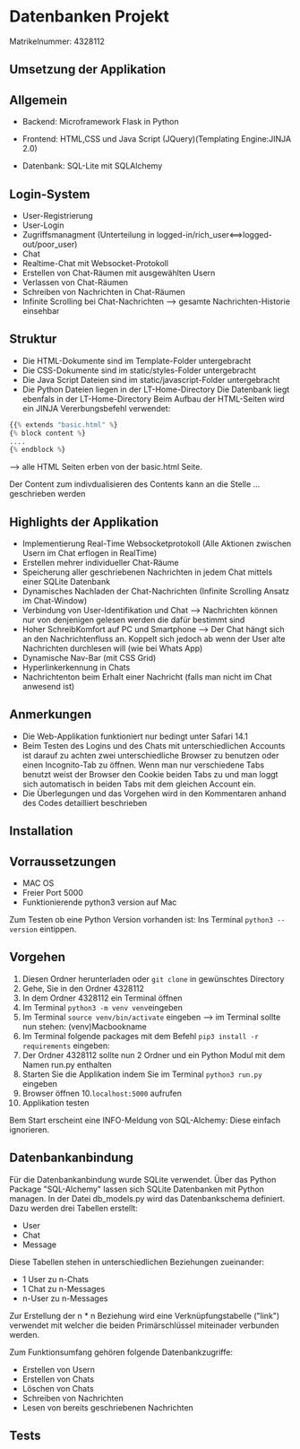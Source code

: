 # Datenbanken Projekt
 Matrikelnummer: 4328112

## Umsetzung der Applikation
## Allgemein
* Backend: Microframework Flask in Python

* Frontend: HTML,CSS und Java Script (JQuery)(Templating Engine:JINJA 2.0)

* Datenbank: SQL-Lite mit SQLAlchemy

## Login-System
* User-Registrierung
* User-Login
* Zugriffsmanagment (Unterteilung in logged-in/rich_user<==>logged-out/poor_user)
* Chat
* Realtime-Chat mit Websocket-Protokoll
* Erstellen von Chat-Räumen mit ausgewählten Usern
* Verlassen von Chat-Räumen
* Schreiben von Nachrichten in Chat-Räumen
* Infinite Scrolling bei Chat-Nachrichten --> gesamte Nachrichten-Historie einsehbar

## Struktur
* Die HTML-Dokumente sind im Template-Folder untergebracht
* Die CSS-Dokumente sind im static/styles-Folder untergebracht
* Die Java Script Dateien sind im static/javascript-Folder untergebracht
* Die Python Dateien liegen in der LT-Home-Directory
Die Datenbank liegt ebenfals in der LT-Home-Directory
Beim Aufbau der HTML-Seiten wird ein JINJA Vererbungsbefehl verwendet:
```python
{{% extends "basic.html" %} 
{% block content %} 
....
{% endblock %}
```
--> alle HTML Seiten erben von der basic.html Seite.

Der Content zum indivdualisieren des Contents kann an die Stelle ... geschrieben werden

## Highlights der Applikation
* Implementierung Real-Time Websocketprotokoll (Alle Aktionen zwischen Usern im Chat erflogen in RealTime)
* Erstellen mehrer individueller Chat-Räume
* Speicherung aller geschriebenen Nachrichten in jedem Chat mittels einer SQLite Datenbank
* Dynamisches Nachladen der Chat-Nachrichten (Infinite Scrolling Ansatz im Chat-Window)
* Verbindung von User-Identifikation und Chat --> Nachrichten können nur von denjenigen gelesen werden die dafür bestimmt sind
* Hoher SchreibKomfort auf PC und Smartphone --> Der Chat hängt sich an den Nachrichtenfluss an. Koppelt sich jedoch ab wenn der User alte Nachrichten durchlesen will (wie bei Whats App)
* Dynamische Nav-Bar (mit CSS Grid)
* Hyperlinkerkennung in Chats
* Nachrichtenton beim Erhalt einer Nachricht (falls man nicht im Chat anwesend ist)
## Anmerkungen
* Die Web-Applikation funktioniert nur bedingt unter Safari 14.1
* Beim Testen des Logins und des Chats mit unterschiedlichen Accounts ist darauf zu achten zwei unterschiedliche Browser zu benutzen oder einen Incognito-Tab zu öffnen. Wenn man nur verschiedene Tabs benutzt weist der Browser den Cookie beiden Tabs zu und man loggt sich automatisch in beiden Tabs mit dem gleichen Account ein.
* Die Überlegungen und das Vorgehen wird in den Kommentaren anhand des Codes detailliert beschrieben
## Installation
 ## Vorraussetzungen
* MAC OS
* Freier Port 5000
* Funktionierende python3 version auf Mac


Zum Testen ob eine Python Version vorhanden ist: Ins Terminal `python3 --version` eintippen.
## Vorgehen
1. Diesen Ordner herunterladen oder `git clone` in gewünschtes Directory
2. Gehe, Sie in den Ordner 4328112
3. In dem Ordner 4328112 ein Terminal öffnen
4. Im Terminal `python3 -m venv venv`eingeben
5. Im Terminal `source venv/bin/activate` eingeben --> im Terminal sollte nun stehen: (venv)Macbookname
6. Im Terminal folgende packages mit dem Befehl `pip3 install -r requirements` eingeben:
7. Der Ordner 4328112 sollte nun 2 Ordner und ein Python Modul mit dem Namen run.py enthalten
8. Starten Sie die Applikation indem Sie im Terminal `python3 run.py` eingeben
9. Browser öffnen
10.`localhost:5000` aufrufen
11. Applikation testen

Bem Start erscheint eine INFO-Meldung von SQL-Alchemy: Diese einfach ignorieren.

## Datenbankanbindung

Für die Datenbankanbindung wurde SQLite verwendet. Über das Python Package "SQL-Alchemy" lassen sich SQLite Datenbanken mit Python managen.
In der Datei db_models.py wird das Datenbankschema definiert. Dazu werden drei Tabellen erstellt:

* User
* Chat
* Message

Diese Tabellen stehen in unterschiedlichen Beziehungen zueinander:

* 1 User zu n-Chats
* 1 Chat zu n-Messages
* n-User zu n-Messages

Zur Erstellung der n * n Beziehung wird eine Verknüpfungstabelle ("link") verwendet mit welcher die beiden Primärschlüssel miteinader verbunden werden.

Zum Funktionsumfang gehören folgende Datenbankzugriffe:

* Erstellen von Usern
* Erstellen von Chats
* Löschen von Chats
* Schreiben von Nachrichten
* Lesen von bereits geschriebenen Nachrichten

## Tests

